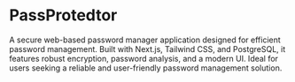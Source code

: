 # PassProtedtor
A secure web-based password manager application designed for efficient password management. Built with Next.js, Tailwind CSS, and PostgreSQL, it features robust encryption, password analysis, and a modern UI. Ideal for users seeking a reliable and user-friendly password management solution.
